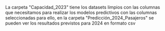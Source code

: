 La carpeta "Capacidad_2023" tiene los datasets limpios con las columnas que necesitamos para realizar los 
modelos predictivos con las columnas seleccionadas para ello, en la carpeta "Predicción_2024_Pasajeros"
se pueden ver los resultados previstos para 2024 en formato csv
